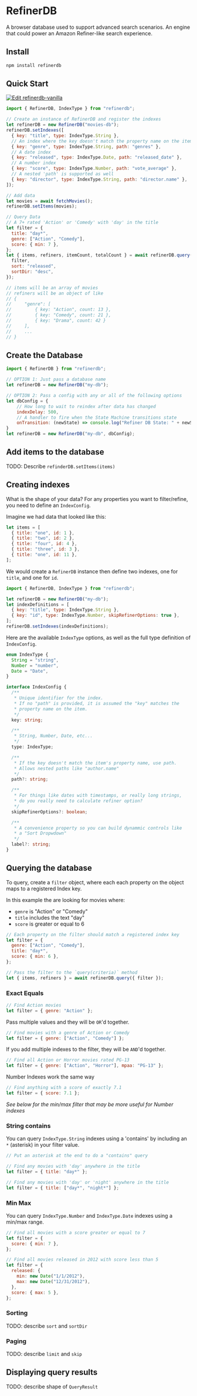# RefinerDB

A browser database used to support advanced search scenarios. An engine that could power an Amazon Refiner-like search experience.

## Install

```sh
npm install refinerdb
```

## Quick Start

[![Edit refinerdb-vanilla](https://codesandbox.io/static/img/play-codesandbox.svg)](https://codesandbox.io/s/refinerdb-vanilla-9vijf?fontsize=14&hidenavigation=1&theme=dark)

```javascript id:core-quick-start
import { RefinerDB, IndexType } from "refinerdb";

// Create an instance of RefinerDB and register the indexes
let refinerDB = new RefinerDB("movies-db");
refinerDB.setIndexes([
  { key: "title", type: IndexType.String },
  // An index where the key doesn't match the property name on the item
  { key: "genre", type: IndexType.String, path: "genres" },
  // A date index
  { key: "released", type: IndexType.Date, path: "released_date" },
  // A number index
  { key: "score", type: IndexType.Number, path: "vote_average" },
  // A nested 'path' is supported as well
  { key: "director", type: IndexType.String, path: "director.name" },
]);

// Add data
let movies = await fetchMovies();
refinerDB.setItems(movies);

// Query Data
// A 7+ rated 'Action' or 'Comedy' with 'day' in the title
let filter = {
  title: "day*",
  genre: ["Action", "Comedy"],
  score: { min: 7 },
};
let { items, refiners, itemCount, totalCount } = await refinerDB.query({
  filter,
  sort: "released",
  sortDir: "desc",
});

// items will be an array of movies
// refiners will be an object of like
// {
//     "genre": [
//         { key: "Action", count: 13 },
//         { key: "Comedy", count: 21 },
//         { key: "Drama", count: 42 }
//     ],
//     ...
// }
```

## Create the Database

```javascript
import { RefinerDB } from "refinerdb";

// OPTION 1: Just pass a database name
let refinerDB = new RefinerDB("my-db");

// OPTION 2: Pass a config with any or all of the following options
let dbConfig = {
    // How long to wait to reindex after data has changed
    indexDelay: 500,
    // A handler to fire when the State Machine transitions state
    onTransition: (newState) => console.log("Refiner DB State: " + newState);
}
let refinerDB = new RefinerDB("my-db", dbConfig);
```

## Add items to the database

TODO: Describe `refinderDB.setItems(items)`

## Creating indexes

What is the shape of your data? For any properties you want to filter/refine, you need to define an `IndexConfig`.

Imagine we had data that looked like this:

```javascript
let items = [
  { title: "one", id: 1 },
  { title: "two", id: 2 },
  { title: "four", id: 4 },
  { title: "three", id: 3 },
  { title: "one", id: 11 },
];
```

We would create a `RefinerDB` instance then define two indexes, one for `title`, and one for `id`.

```javascript
import { RefinerDB, IndexType } from "refinerdb";

let refinerDB = new RefinerDB("my-db");
let indexDefinitions = [
  { key: "title", type: IndexType.String },
  { key: "id", type: IndexType.Number, skipRefinerOptions: true },
];
refinerDB.setIndexes(indexDefinitions);
```

Here are the available `IndexType` options, as well as the full type definition of `IndexConfig`.

```typescript
enum IndexType {
  String = "string",
  Number = "number",
  Date = "Date",
}

interface IndexConfig {
  /**
   * Unique identifier for the index.
   * If no "path" is provided, it is assumed the "key" matches the
   * property name on the item.
   */
  key: string;

  /**
   * String, Number, Date, etc...
   */
  type: IndexType;

  /**
   * If the key doesn't match the item's property name, use path.
   * Allows nested paths like "author.name"
   */
  path?: string;

  /**
   * For things like dates with timestamps, or really long strings,
   * do you really need to calculate refiner option?
   */
  skipRefinerOptions?: boolean;

  /**
   * A convenience property so you can build dynammic controls like
   * a "Sort Dropwdown"
   */
  label?: string;
}
```

## Querying the database

To query, create a `filter` object, where each each property on the object maps to a registered Index key.

In this example the are looking for movies where:

- `genre` is "Action" or "Comedy"
- `title` includes the text "day"
- `score` is greater or equal to 6

```javascript
// Each property on the filter should match a registered index key
let filter = {
  genre: ["Action", "Comedy"],
  title: "day*",
  score: { min: 6 },
};

// Pass the filter to the `query(criteria)` method
let { items, refiners } = await refinerDB.query({ filter });
```

### Exact Equals

```javascript
// Find Action movies
let filter = { genre: "Action" };
```

Pass multiple values and they will be `OR`'d together.

```javascript
// Find movies with a genre of Action or Comedy
let filter = { genre: ["Action", "Comedy"] };
```

If you add multiple indexes to the filter, they will be `AND`'d together.

```javascript
// Find all Action or Horror movies rated PG-13
let filter = { genre: ["Action", "Horror"], mpaa: "PG-13" };
```

Number Indexes work the same way

```javascript
// Find anything with a score of exactly 7.1
let filter = { score: 7.1 };
```

_See below for the min/max filter that may be more useful for Number indexes_

### String contains

You can query `IndexType.String` indexes using a 'contains' by including an `*` (asterisk) in your filter value.

```javascript
// Put an asterisk at the end to do a "contains" query

// Find any movies with 'day' anywhere in the title
let filter = { title: "day*" };

// Find any movies with 'day' or 'night' anywhere in the title
let filter = { title: ["day*", "night*"] };
```

### Min Max

You can query `IndexType.Number` and `IndexType.Date` indexes using a min/max range.

```javascript
// Find all movies with a score greater or equal to 7
let filter = {
  score: { min: 7 },
};

// Find all movies released in 2012 with score less than 5
let filter = {
  released: {
    min: new Date("1/1/2012"),
    max: new Date("12/31/2012"),
  },
  score: { max: 5 },
};
```

### Sorting

TODO: describe `sort` and `sortDir`

### Paging

TODO: describe `limit` and `skip`

## Displaying query results

TODO: describe shape of `QueryResult`
